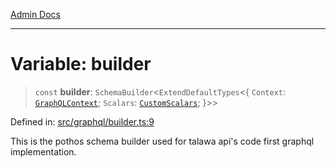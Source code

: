[Admin Docs](/)

***

# Variable: builder

> `const` **builder**: `SchemaBuilder`\<`ExtendDefaultTypes`\<\{ `Context`: [`GraphQLContext`](../../context/type-aliases/GraphQLContext.md); `Scalars`: [`CustomScalars`](../../scalars/type-aliases/CustomScalars.md); \}\>\>

Defined in: [src/graphql/builder.ts:9](https://github.com/Suyash878/talawa-api/blob/dd80c416ddd46afdb07c628dc824194bc09930cc/src/graphql/builder.ts#L9)

This is the pothos schema builder used for talawa api's code first graphql implementation.
